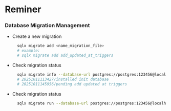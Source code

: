 # Reminer

### Database Migration Management
- Create a new migration
  ```bash
    sqlx migrate add <name_migration_file>
    # example:
    # sqlx migrate add add_updated_at_triggers
  ```
- Check migration status
  ```bash
    sqlx migrate info --database-url postgres://postgres:123456@localhost:5432/book_store_db
    # 20251011113427/installed init database
    # 20251011145956/pending add updated at triggers
  ```
- Check migration status
  ```bash
    sqlx migrate run --database-url postgres://postgres:123456@localhost:5432/book_store_db
  ```
